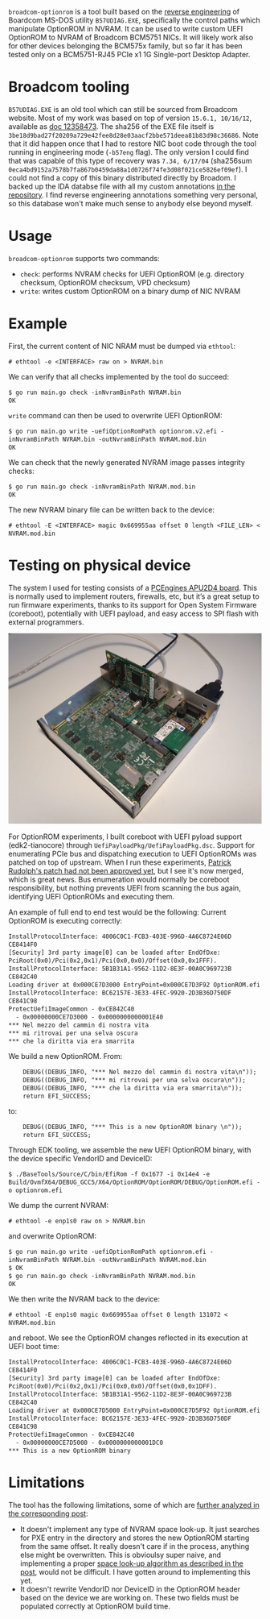`broadcom-optionrom` is a tool built based on the [reverse engineering](https://marcoguerri.github.io/2023/02/04/broadcom-pxe-write.html) 
of Boardcom MS-DOS utility `B57UDIAG.EXE`, specifically the control paths which manipulate OptionROM in NVRAM. It can be used to write
custom UEFI OptionROM to NVRAM of Broadcom BCM5751 NICs. It will likely work also for other devices belonging the BCM575x family, but
so far it has been tested only on a BCM5751-RJ45 PCIe x1 1G Single-port Desktop Adapter.

# Broadcom tooling
`B57UDIAG.EXE` is an old tool which can still be sourced from Broadcom website. Most of my work was based on top of version `15.6.1, 10/16/12`, available as [doc 12358473](https://docs.broadcom.com/docs/12358473). 
The sha256 of the EXE file itself is `3be18d9bad27f20209a729e42fee8d28e03aacf2bbe571deea81b83d98c36686`.
Note that it did happen once that I had to restore NIC boot code through the tool running in engineering mode (`-b57eng` flag). The only version I could find that was capable of this type of recovery 
was `7.34, 6/17/04` (sha256sum `0eca4bd9152a7578b7fa867b0459da88a1d0726f74fe3d08f021ce5826ef09ef`). I could not find a copy of this binary distributed directly by Broadom. I backed up the IDA databse file with all my custom annotations [in the repository](https://github.com/marcoguerri/broadcom-optionrom/blob/master/idb/B57UDIAG.idb.tar.gz). I find reverse engineering annotations something very personal, so this database won't make much sense to anybody else beyond myself.

# Usage
`broadcom-optionrom` supports two commands:

* `check`: performs NVRAM checks for UEFI OptionROM (e.g. directory checksum, OptionROM checksum, VPD checksum)
* `write`: writes custom OptionROM on a binary dump of NIC NVRAM

# Example

First, the current content of NIC NRAM must be dumped via `ethtool`:

```
# ethtool -e <INTERFACE> raw on > NVRAM.bin
```

We can verify that all checks implemented by the tool do succeed:

```
$ go run main.go check -inNvramBinPath NVRAM.bin    
OK
```

`write` command can then be used to overwrite UEFI OptionROM:

```
$ go run main.go write -uefiOptionRomPath optionrom.v2.efi -inNvramBinPath NVRAM.bin -outNvramBinPath NVRAM.mod.bin
OK
```

We can check that the newly generated NVRAM image passes integrity checks:

```
$ go run main.go check -inNvramBinPath NVRAM.mod.bin
OK
```

The new NVRAM binary file can be written back to the device:
```
# ethtool -E <INTERFACE> magic 0x669955aa offset 0 length <FILE_LEN> < NVRAM.mod.bin
```

# Testing on physical device
The system I used for testing consists of a [PCEngines APU2D4 board](https://www.pcengines.ch/apu2d2.htm). This is normally used to 
implement routers, firewalls, etc, but it’s a great setup to run firmware experiments, thanks to its support for Open System Firmware 
(coreboot), potentially with UEFI payload, and easy access to SPI flash with external programmers.

![APU2D4](https://github.com/marcoguerri/broadcom-optionrom/blob/master/img/apu2d.jpg)

For OptionROM experiments, I built coreboot with UEFI pyload support (edk2-tianocore) through `UefiPayloadPkg/UefiPayloadPkg.dsc`. 
Support for enumerating PCIe bus and dispatching execution to UEFI OptionROMs was patched on top of upstream. When I run these experiments, [Patrick Rudolph's
patch had not been approved yet](https://github.com/tianocore/edk2/pull/2693), but I see it's now merged, which is great news. Bus enumeration 
would normally be coreboot responsibility, but nothing prevents UEFI from scanning the bus again, identifying UEFI OptionROMs and executing 
them. 

An example of full end to end test would be the following:
 Current OptionROM is executing correctly:
```
InstallProtocolInterface: 4006C0C1-FCB3-403E-996D-4A6C8724E06D CE8414F0
[Security] 3rd party image[0] can be loaded after EndOfDxe: PciRoot(0x0)/Pci(0x2,0x1)/Pci(0x0,0x0)/Offset(0x0,0x1FFF).
InstallProtocolInterface: 5B1B31A1-9562-11D2-8E3F-00A0C969723B CE842C40
Loading driver at 0x000CE7D3000 EntryPoint=0x000CE7D3F92 OptionROM.efi
InstallProtocolInterface: BC62157E-3E33-4FEC-9920-2D3B36D750DF CE841C98
ProtectUefiImageCommon - 0xCE842C40
  - 0x00000000CE7D3000 - 0x0000000000001E40
*** Nel mezzo del cammin di nostra vita
*** mi ritrovai per una selva oscura
*** che la diritta via era smarrita
```

We build a new OptionROM. From:
```
    DEBUG((DEBUG_INFO, "*** Nel mezzo del cammin di nostra vita\n"));
    DEBUG((DEBUG_INFO, "*** mi ritrovai per una selva oscura\n"));
    DEBUG((DEBUG_INFO, "*** che la diritta via era smarrita\n"));
    return EFI_SUCCESS;
```
to:
```
    DEBUG((DEBUG_INFO, "*** This is a new OptionROM binary \n"));
    return EFI_SUCCESS;
```

Through EDK tooling, we assemble the new UEFI OptionROM binary, with the device specific VendorID and DeviceID:

```
$ ./BaseTools/Source/C/bin/EfiRom -f 0x1677 -i 0x14e4 -e Build/OvmfX64/DEBUG_GCC5/X64/OptionROM/OptionROM/DEBUG/OptionROM.efi -o optionrom.efi
```

We dump the current NVRAM:
```
# ethtool -e enp1s0 raw on > NVRAM.bin
```

and overwrite OptionROM:

```
$ go run main.go write -uefiOptionRomPath optionrom.efi -inNvramBinPath NVRAM.bin -outNvramBinPath NVRAM.mod.bin
$ OK
$ go run main.go check -inNvramBinPath NVRAM.mod.bin
OK
```

We then write the NVRAM back to the device:
```
# ethtool -E enp1s0 magic 0x669955aa offset 0 length 131072 < NVRAM.mod.bin
```
and reboot. We see the OptionROM changes reflected in its execution at UEFI boot time:
```
InstallProtocolInterface: 4006C0C1-FCB3-403E-996D-4A6C8724E06D CE8414F0
[Security] 3rd party image[0] can be loaded after EndOfDxe: PciRoot(0x0)/Pci(0x2,0x1)/Pci(0x0,0x0)/Offset(0x0,0x1DFF).
InstallProtocolInterface: 5B1B31A1-9562-11D2-8E3F-00A0C969723B CE842C40
Loading driver at 0x000CE7D5000 EntryPoint=0x000CE7D5F92 OptionROM.efi
InstallProtocolInterface: BC62157E-3E33-4FEC-9920-2D3B36D750DF CE841C98
ProtectUefiImageCommon - 0xCE842C40
  - 0x00000000CE7D5000 - 0x0000000000001DC0
*** This is a new OptionROM binary 
```

  
# Limitations
The tool has the following limitations, some of which are [further analyzed in the corresponding post](https://marcoguerri.github.io/2023/02/04/broadcom-pxe-write.html):
* It doesn't implement any type of NVRAM space look-up. It just searches for PXE entry in the directory and stores the new OptionROM starting
from the same offset. It really doesn't care if in the process, anything else might be overwritten. This is obvioulsy super naive, and 
implementing a proper [space look-up algorithm as described in the post](https://marcoguerri.github.io/2023/02/04/broadcom-pxe-write.html), would not be difficult. I have gotten around to implementing this yet.
* It doesn't rewrite VendorID nor DeviceID in the OptionROM header based on the device we are working on. These two fields must be populated
correctly at OptionROM build time.
